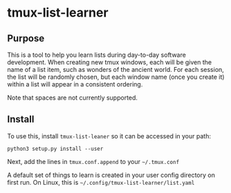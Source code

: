 # tmux-list-learner

## Purpose

This is a tool to help you learn lists during day-to-day software development. When creating new tmux windows, each will be given the name of a list item, such as wonders of the ancient world. For each session, the list will be randomly chosen, but each window name (once you create it) within a list will appear in a consistent ordering.

Note that spaces are not currently supported.

## Install

To use this, install `tmux-list-leaner` so it can be accessed in your path:

    python3 setup.py install --user

Next, add the lines in `tmux.conf.append` to your `~/.tmux.conf`

A default set of things to learn is created in your user config directory on first run. On Linux, this is `~/.config/tmux-list-learner/list.yaml`
